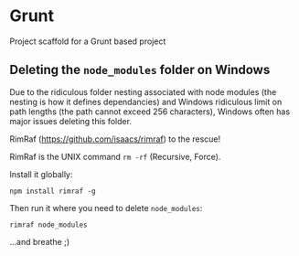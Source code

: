 # Grunt
Project scaffold for a Grunt based project

## Deleting the `node_modules` folder on Windows

Due to the ridiculous folder nesting associated with node modules (the nesting is how it defines dependancies) and Windows ridiculous limit on path lengths (the path cannot exceed 256 characters), Windows often has major issues deleting this folder.

RimRaf (https://github.com/isaacs/rimraf) to the rescue!

RimRaf is the UNIX command `rm -rf` (Recursive, Force).

Install it globally:
```
npm install rimraf -g
```

Then run it where you need to delete `node_modules`:
```
rimraf node_modules
```

...and breathe ;)

